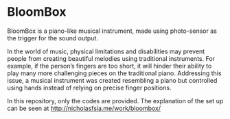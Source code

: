# BloomBox
BloomBox is a piano-like musical instrument, made using photo-sensor as the trigger for the sound output.

In the world of music, physical limitations and disabilities may prevent people from creating beautiful melodies using traditional instruments. For example, if the person’s fingers are too short, it will hinder their ability to play many more challenging pieces on the traditional piano. Addressing this issue, a musical instrument was created resembling a piano but controlled using hands instead of relying on precise finger positions.

In this repository, only the codes are provided. The explanation of the set up can be seen at http://nicholasfsia.me/work/bloombox/
